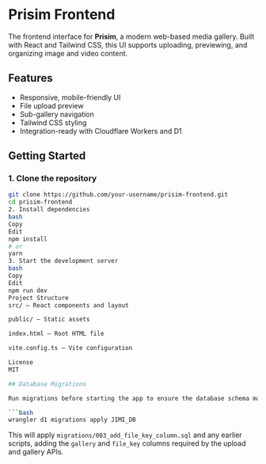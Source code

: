 # Prisim Frontend

The frontend interface for **Prisim**, a modern web-based media gallery. Built with React and Tailwind CSS, this UI supports uploading, previewing, and organizing image and video content.

## Features ##

- Responsive, mobile-friendly UI
- File upload preview
- Sub-gallery navigation
- Tailwind CSS styling
- Integration-ready with Cloudflare Workers and D1

## Getting Started

### 1. Clone the repository

```bash
git clone https://github.com/your-username/prisim-frontend.git
cd prisim-frontend
2. Install dependencies
bash
Copy
Edit
npm install
# or
yarn
3. Start the development server
bash
Copy
Edit
npm run dev
Project Structure
src/ – React components and layout

public/ – Static assets

index.html – Root HTML file

vite.config.ts – Vite configuration

License
MIT

## Database Migrations

Run migrations before starting the app to ensure the database schema matches the latest API routes.

```bash
wrangler d1 migrations apply JIMI_DB
```

This will apply `migrations/003_add_file_key_column.sql` and any earlier scripts, adding the `gallery` and `file_key` columns required by the upload and gallery APIs.
